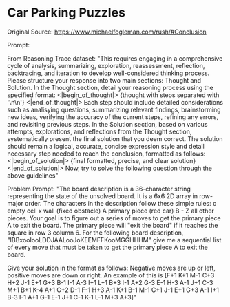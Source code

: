 # Car Parking Puzzles

Original Source: https://www.michaelfogleman.com/rush/#Conclusion

Prompt:

From Reasoning Trace dataset: 
"This requires engaging in a comprehensive cycle of analysis, summarizing, exploration, reassessment, reflection, backtracing, and iteration to develop well-considered thinking process. Please structure your response into two main sections: Thought and Solution. In the Thought section, detail your reasoning process using the specified format: <|begin_of_thought|> {thought with steps separated with '\n\n'} <|end_of_thought|> Each step should include detailed considerations such as analisying questions, summarizing relevant findings, brainstorming new ideas, verifying the accuracy of the current steps, refining any errors, and revisiting previous steps. In the Solution section, based on various attempts, explorations, and reflections from the Thought section, systematically present the final solution that you deem correct. The solution should remain a logical, accurate, concise expression style and detail necessary step needed to reach the conclusion, formatted as follows: <|begin_of_solution|> {final formatted, precise, and clear solution} <|end_of_solution|> Now, try to solve the following question through the above guidelines"

Problem Prompt:
"The board description is a 36-character string representing the state of the unsolved board. It is a 6x6 2D array in row-major order. The characters in the description follow these simple rules:
    o empty cell
    x wall (fixed obstacle)
    A primary piece (red car)
    B - Z all other pieces.
Your goal is to figure out a series of moves to get the primary piece A to exit the board. The primary piece will "exit the board" if it reaches the square in row 3 column 6.
For the following board description, "IBBxooIooLDDJAALooJoKEEMFFKooMGGHHHM" give me a sequential list of every move that must be taken to get the primary piece A to exit the board. 

Give your solution in the format as follows: Negative moves are up or left, positive moves are down or right. An example of this is [F+1 K+1 M-1 C+3 H+2 J-1 E+1 G+3 B-1 I-1 A-3 I+1 L+1 B+3 I-1 A+2 G-3 E-1 H-3 A-1 J+1 C-3 M+1 B+1 K-4 A+1 C+2 D-1 F-1 H+3 A-1 K+1 B-1 M-1 C+1 J-1 E+1 G+3 A-1 I+1 B-3 I-1 A+1 G-1 E-1 J+1 C-1 K-1 L-1 M+3 A+3]"


